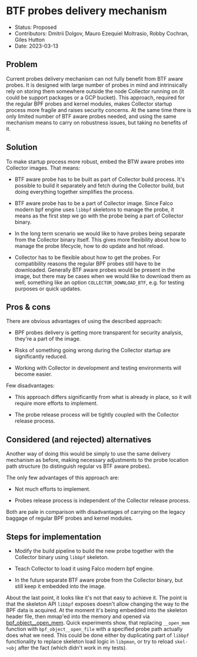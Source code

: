 # BTF probes delivery mechanism

- Status: Proposed
- Contributors: Dmitrii Dolgov, Mauro Ezequiel Moltrasio, Robby Cochran, Giles Hutton
- Date: 2023-03-13


## Problem

Current probes delivery mechanism can not fully benefit from BTF aware probes.
It is designed with large number of probes in mind and intrinsically rely on
storing them somewhere outside the node Collector running on (it could be
support packages or a GCP bucket). This approach, required for the regular BPF
probes and kernel modules, makes Collector startup process more fragile and
raises security concerns. At the same time there is only limited number of BTF
aware probes needed, and using the same mechanism means to carry on robustness
issues, but taking no benefits of it.

## Solution

To make startup process more robust, embed the BTW aware probes into Collector
images. That means:

* BTF aware probe has to be built as part of Collector build process. It's
  possible to build it separately and fetch during the Collector build, but
  doing everything together simplifies the process.

* BTF aware probe has to be a part of Collector image. Since Falco modern bpf
  engine uses `libbpf` skeletons to manage the probe, it means as the first
  step we go with the probe being a part of Collector binary.

* In the long term scenario we would like to have probes being separate from
  the Collector binary itself. This gives more flexibility about how to manage
  the probe lifecycle, how to do update and hot reload.

* Collector has to be flexible about how to get the probes. For compatibility
  reasons the regular BPF probes still have to be downloaded. Generally BTF
  aware probes would be present in the image, but there may be cases when we
  would like to download them as well, something like an option
  `COLLECTOR_DOWNLOAD_BTF`, e.g. for testing purposes or quick updates.

## Pros & cons

There are obvious advantages of using the described approach:

* BPF probes delivery is getting more transparent for security analysis,
  they're a part of the image.

* Risks of something going wrong during the Collector startup are significantly
  reduced.

* Working with Collector in development and testing environments will become
  easier.

Few disadvantages:

* This approach differs significantly from what is already in place, so it will
  require more efforts to implement.

* The probe release process will be tightly coupled with the Collector release
  process.

## Considered (and rejected) alternatives

Another way of doing this would be simply to use the same delivery mechanism as
before, making necessary adjustments to the probe location path structure (to
distinguish regular vs BTF aware probes).

The only few advantages of this approach are:

* Not much efforts to implement.

* Probes release process is independent of the Collector release process.

Both are pale in comparison with disadvantages of carrying on the legacy
baggage of regular BPF probes and kernel modules.

## Steps for implementation

* Modify the build pipeline to build the new probe together with the Collector
  binary using `libbpf` skeleton.

* Teach Collector to load it using Falco modern bpf engine.

* In the future separate BTF aware probe from the Collector binary, but still keep it embedded into the image.

About the last point, it looks like it's not that easy to achieve it. The point
is that the skeleton API `libbpf` exposes doesn't allow changing the way to the
BPF data is acquired. At the moment it's being embedded into the skeleton
header file, then mmap'ed into the memory and opened via
[bpf_object__open_mem][bpf_object__open_mem]. Quick experiments show, that
replacing `__open_mem` function with `bpf_object__open_file` with a specified
probe path actually does what we need. This could be done either by duplicating
part of `libbpf` functionality to replace skeleton load logic in `libpman`, or
try to reload `skel->obj` after the fact (which didn't work in my tests).

[bpf_object__open_mem]: https://github.com/libbpf/libbpf/blob/master/src/libbpf.c#L12345
